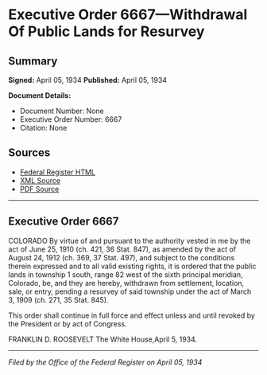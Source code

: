 # Executive Order 6667—Withdrawal Of Public Lands for Resurvey

## Summary

**Signed:** April 05, 1934
**Published:** April 05, 1934

**Document Details:**
- Document Number: None
- Executive Order Number: 6667
- Citation: None

## Sources
- [Federal Register HTML](https://www.presidency.ucsb.edu/documents/executive-order-6667-withdrawal-public-lands-for-resurvey)
- [XML Source](None)
- [PDF Source](None)

---

## Executive Order 6667

COLORADO
By virtue of and pursuant to the authority vested in me by the act of June 25, 1910 (ch. 421, 36 Stat. 847), as amended by the act of August 24, 1912 (ch. 369, 37 Stat. 497), and subject to the conditions therein expressed and to all valid existing rights, it is ordered that the public lands in township 1 south, range 82 west of the sixth principal meridian, Colorado, be, and they are hereby, withdrawn from settlement, location, sale, or entry, pending a resurvey of said township under the act of March 3, 1909 (ch. 271, 35 Stat. 845).

This order shall continue in full force and effect unless and until revoked by the President or by act of Congress.

FRANKLIN D. ROOSEVELT
The White House,April 5, 1934.

---

*Filed by the Office of the Federal Register on April 05, 1934*
